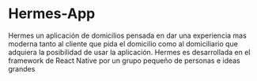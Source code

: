 # Hermes-App
Hermes un aplicación de domicilios pensada en dar una experiencia mas moderna tanto al cliente que pida el domicilio como al domiciliario que adquiera la posibilidad de usar la aplicación. Hermes es desarrollada en el framework de React Native por un grupo pequeño de personas e ideas grandes
